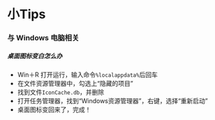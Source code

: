 # 小Tips

### 与 Windows 电脑相关

##### 桌面图标变白怎么办

- Win＋R 打开运行，输入命令`%localappdata%`后回车
- 在文件资源管理器中，勾选上“隐藏的项目”
- 找到文件`IconCache.db`，并删除
- 打开任务管理器，找到“Windows资源管理器”，右键，选择“重新启动”
- 桌面图标变回来了，完成！
